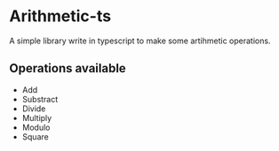 # Arithmetic-ts

A simple library write in typescript to make some artihmetic operations.

## Operations available

- Add
- Substract
- Divide
- Multiply
- Modulo
- Square
